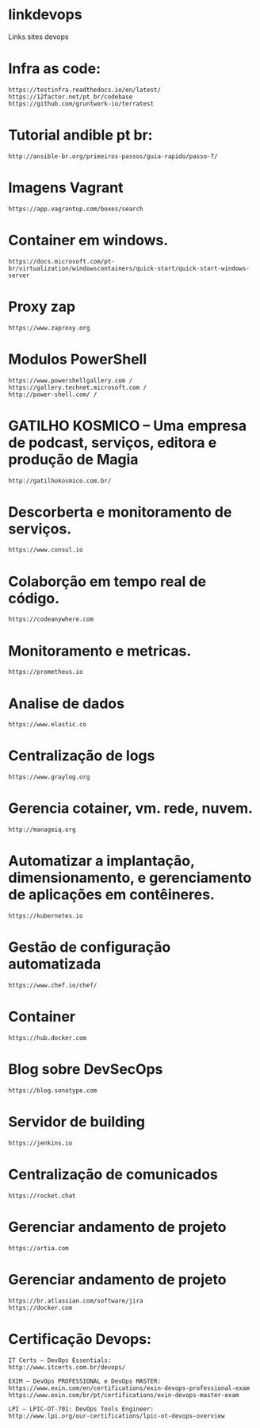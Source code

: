 # linkdevops
Links sites devops
# Infra as code:
```
https://testinfra.readthedocs.io/en/latest/
https://12factor.net/pt_br/codebase
https://github.com/gruntwork-io/terratest
```

# Tutorial andible pt br:
```
http://ansible-br.org/primeiros-passos/guia-rapido/passo-7/ 
```
# Imagens Vagrant
```
https://app.vagrantup.com/boxes/search
```
# Container em windows.
```
https://docs.microsoft.com/pt-br/virtualization/windowscontainers/quick-start/quick-start-windows-server
```

# Proxy zap
```
https://www.zaproxy.org
```
# Modulos PowerShell
```
https://www.powershellgallery.com /
https://gallery.technet.microsoft.com /
http://power-shell.com/ /
```

# GATILHO KOSMICO – Uma empresa de podcast, serviços, editora e produção de Magia
```
http://gatilhokosmico.com.br/
```

# Descorberta e monitoramento de serviços. 
```
https://www.consul.io
```

# Colaborção em tempo real de código. 
```
https://codeanywhere.com
```

# Monitoramento e metricas.
```
https://prometheus.io
```
# Analise de dados
```
https://www.elastic.co
```

# Centralização de logs
```
https://www.graylog.org
```

# Gerencia cotainer, vm. rede, nuvem.
```
http://manageiq.org
```

# Automatizar a implantação, dimensionamento, e gerenciamento de aplicações em contêineres.
```
https://kubernetes.io
```

# Gestão de configuração automatizada
```
https://www.chef.io/chef/
```

# Container
```
https://hub.docker.com
```

# Blog sobre DevSecOps
```
https://blog.sonatype.com
```

# Servidor de building
```
https://jenkins.io
```

# Centralização de comunicados
```
https://rocket.chat
```

# Gerenciar andamento de projeto
```
https://artia.com
```

# Gerenciar andamento de projeto
```
https://br.atlassian.com/software/jira
https://docker.com
```

# Certificação Devops:
```
IT Certs – DevOps Essentials: 
http://www.itcerts.com.br/devops/

EXIM – DevOps PROFESSIONAL e DevOps MASTER:
https://www.exin.com/en/certifications/exin-devops-professional-exam
https://www.exin.com/br/pt/certifications/exin-devops-master-exam

LPI – LPIC-OT-701: DevOps Tools Engineer:
http://www.lpi.org/our-certifications/lpic-ot-devops-overview
```
